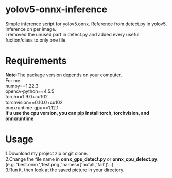 # yolov5-onnx-inference
Simple inference script for yolov5.onnx. Reference from detect.py in yolov5. Inference on per image.  
I removed the unused part in detect.py and added every useful fuction/class to only one file.
# Requirements
**Note**:The package version depends on your computer.  
For me:  
numpy==1.22.3   
opencv-python==4.5.5  
torch==1.9.0+cu102  
torchvision==0.10.0+cu102  
onnxruntime-gpu==1.12.1  
**If u use the cpu version, you can pip install torch, torchvision, and onnxruntime**  
# Usage
1.Download my project zip or git clone.  
2.Change the file name in **onnx_gpu_detect.py** or **onnx_cpu_detect.py**.(e.g. 'best.onnx','test.png','names=['nofall','fall']'...)  
3.Run it, then look at the saved picture in your directory. 


